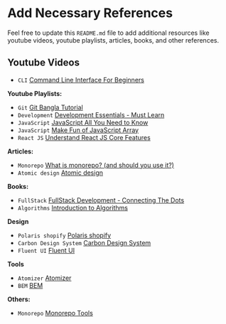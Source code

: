 # Add Necessary References

Feel free to update this `README.md` file to add additional resources like youtube videos, youtube playlists, articles, books, and other references.

## Youtube Videos

- `CLI` [Command Line Interface For Beginners](https://youtu.be/xF6t9h8iD6I)

**Youtube Playlists:**

- `Git` [Git Bangla Tutorial](https://www.youtube.com/playlist?list=PL_XxuZqN0xVDDw5eyzuRDXBzgdnW7UpDF)
- `Development` [Development Essentials - Must Learn](https://www.youtube.com/playlist?list=PL_XxuZqN0xVAebtxbmfZUaq69AS3ST4RZ)
- `JavaScript` [JavaScript All You Need to Know](https://www.youtube.com/playlist?list=PL_XxuZqN0xVAu_dWUVFbscqZdTzE8t6Z1)
- `JavaScript` [Make Fun of JavaScript Array](https://www.youtube.com/playlist?list=PL_XxuZqN0xVDr08QgQHljCecWtA4jBLnS)
- `React JS` [Understand React JS Core Features](https://www.youtube.com/watch?v=sCKGvYTSdKM&list=PL_XxuZqN0xVBANld2gDEE6_0G886zavUs)

**Articles:**

- `Monorepo` [What is monorepo? (and should you use it?)](https://semaphoreci.com/blog/what-is-monorepo)
- `Atomic design` [Atomic design](https://bradfrost.com/blog/post/atomic-web-design/)

**Books:**

- `FullStack` [FullStack Development - Connecting The Dots](https://www.rokomari.com/book/211527/fullstack-development)
- `Algorithms` [Introduction to Algorithms](https://www.amazon.com/Introduction-Algorithms-3rd-MIT-Press/dp/0262033844)

**Design**

- `Polaris shopify` [Polaris shopify](https://polaris.shopify.com/)
- `Carbon Design System` [Carbon Design System](https://carbondesignsystem.com/)
- `Fluent UI` [Fluent UI](https://developer.microsoft.com/en-us/fluentui#/)

**Tools**
- `Atomizer` [Atomizer](https://acss.io/)
- `BEM` [BEM](https://getbem.com/)

**Others:**

- `Monorepo` [Monorepo Tools](https://monorepo.tools/)

